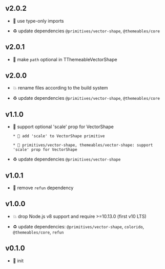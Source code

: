 ## v2.0.2

* 🐞 use type-only imports

* ♻️ update dependencies `@primitives/vector-shape`, `@themeables/core`

## v2.0.1

* 🐞 make `path` optional in TThemeableVectorShape

## v2.0.0

* 💥 rename files according to the build system

* ♻️ update dependencies `@primitives/vector-shape`, `@themeables/core`

## v1.1.0

* 🌱 support optional 'scale' prop for VectorShape

  ```
  * 🚧 add 'scale' to VectorShape primitive
  
  * 🌱 primitives/vector-shape, themeables/vector-shape: support 'scale' prop for VectorShape
  ```

* ♻️ update dependencies `@primitives/vector-shape`

## v1.0.1

* 🐞 remove `refun` dependency

## v1.0.0

* 💥 drop Node.js v8 support and require >=10.13.0 (first v10 LTS)

* ♻️ update dependencies: `@primitives/vector-shape`, `colorido`, `@themeables/core`, `refun`

## v0.1.0

* 🐣 init
